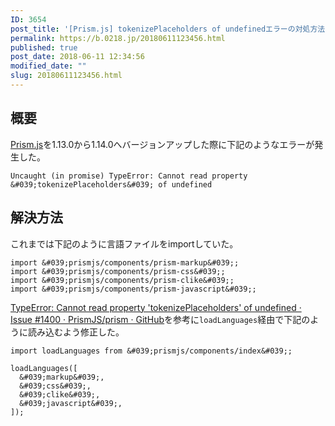 ```yaml
---
ID: 3654
post_title: '[Prism.js] tokenizePlaceholders of undefinedエラーの対処方法'
permalink: https://b.0218.jp/20180611123456.html
published: true
post_date: 2018-06-11 12:34:56
modified_date: ""
slug: 20180611123456.html
---
```

## 概要
[Prism.js](https://prismjs.com/)を1.13.0から1.14.0へバージョンアップした際に下記のようなエラーが発生した。

```
Uncaught (in promise) TypeError: Cannot read property &#039;tokenizePlaceholders&#039; of undefined
```

<!--more-->

## 解決方法

これまでは下記のように言語ファイルをimportしていた。

```language-js
import &#039;prismjs/components/prism-markup&#039;;
import &#039;prismjs/components/prism-css&#039;;
import &#039;prismjs/components/prism-clike&#039;;
import &#039;prismjs/components/prism-javascript&#039;;
```

[TypeError: Cannot read property 'tokenizePlaceholders' of undefined · Issue #1400 · PrismJS/prism · GitHub](https://github.com/PrismJS/prism/issues/1400)を参考に`loadLanguages`経由で下記のように読み込むよう修正した。

```language-js
import loadLanguages from &#039;prismjs/components/index&#039;;

loadLanguages([
  &#039;markup&#039;,
  &#039;css&#039;,
  &#039;clike&#039;,
  &#039;javascript&#039;,
]);
```